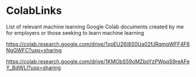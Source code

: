 # ColabLinks
List of relevant machine learning Google Colab documents created by me for employers or those seeking to learn machine learning

https://colab.research.google.com/drive/1xpEU26I8S0Ua02fJRqmqWFF4F6NgGWFC?usp=sharing

https://colab.research.google.com/drive/1KMObS59oMZbsYzPWpqS9reAFeY_BdWLI?usp=sharing
